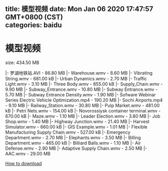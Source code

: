 
title: 模型视频
date: Mon Jan 06 2020 17:47:57 GMT+0800 (CST)    
categories: baidu
---

# 模型视频
size: 434.50 MB
 
 
|- 罗湖地铁站.AVI - 86.80 MB
|- Warehouse.wmv - 8.60 MB
|- Vibrating String.wmv - 681.00 kB
|- Urban Dynamics.wmv - 2.70 MB
|- Traffic Light.wmv - 3.10 MB
|- Three Body.wmv - 855.00 kB
|- Supply_Chain.wmv - 9.90 MB
|- Subway_Entrance.wmv - 10.80 MB
|- Subway Entrance.wmv - 5.70 MB
|- Subway Entrance Density.wmv - 1.90 MB
|- Sofware Webinar Series Electric Vehicle Optimization.mp4 - 190.20 MB
|- Sochi Airports.mp4 - 9.10 MB
|- Railway_Station.wmv - 30.80 MB
|- Pulp Market.wmv - 481.00 kB
|- Petri Nets.wmv - 154.00 kB
|- Novorossiysk container terminal.wmv - 670.00 kB
|- Maze.wmv - 1.10 MB
|- Leader Election.wmv - 3.80 MB
|- Job Shop.wmv - 1.40 MB
|- Highway Junction.wmv - 21.40 MB
|- Harvest Simulator.wmv - 660.00 kB
|- GIS Example.wmv - 1.01 MB
|- Flexible Manufacturing Supply Chain.wmv - 527.00 kB
|- Emergency Department.wmv - 2.70 MB
|- Elephants.wmv - 3.50 MB
|- Billing Department.wmv - 465.00 kB
|- Billiard Balls.wmv - 1.10 MB
|- Air Defense.wmv - 2.90 MB
|- Adaptive Supply Chain.wmv - 2.50 MB
|- AAC.wmv - 29.00 MB

[How to download](https://bpcam.bemobtrk.com/go/2ceec3aa-1ca2-46d6-b9ff-aaa5c184517c?jno=3606)